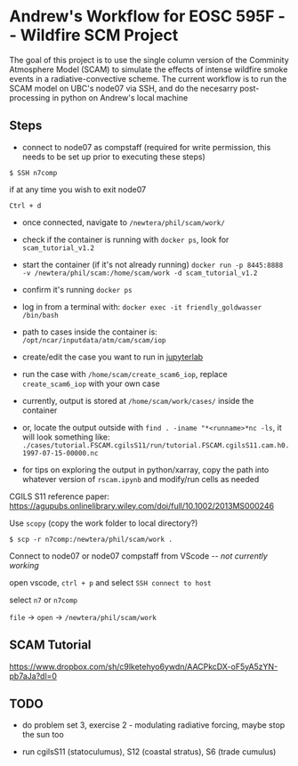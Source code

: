 # Andrew's Workflow for EOSC 595F -- Wildfire SCM Project

The goal of this project is to use the single column version of the Comminity Atmosphere Model (SCAM) to simulate the effects of intense wildfire smoke events in a radiative-convective scheme. The current workflow is to run the SCAM model on UBC's node07 via SSH, and do the necesarry post-processing in python on Andrew's local machine

## Steps

* connect to node07 as compstaff (required for write permission, this needs to be set up prior to executing these steps)
```
$ SSH n7comp
```

if at any time you wish to exit node07
```
Ctrl + d
```

* once connected, navigate to ```/newtera/phil/scam/work/```

* check if the container is running with
  `docker ps`, look for `scam_tutorial_v1.2`

* start the container (if it's not already running)
  `docker run -p 8445:8888 -v /newtera/phil/scam:/home/scam/work -d scam_tutorial_v1.2`

* confirm it's running
  `docker ps`

* log in from a terminal with:
  `docker exec -it friendly_goldwasser /bin/bash`

* path to cases inside the container is:
  `/opt/ncar/inputdata/atm/cam/scam/iop`

* create/edit the case you want to run in [jupyterlab](http://node07.eos.ubc.ca:8445/lab?)

* run the case with `/home/scam/create_scam6_iop`, replace `create_scam6_iop` with your own case

* currently, output is stored at `/home/scam/work/cases/` inside the container

* or, locate the output outside with `find . -iname "*<runname>*nc -ls`, it will look something like: `./cases/tutorial.FSCAM.cgilsS11/run/tutorial.FSCAM.cgilsS11.cam.h0.1997-07-15-00000.nc`

* for tips on exploring the output in python/xarray, copy the path into whatever version of `rscam.ipynb` and modify/run cells as needed


CGILS S11 reference paper:  https://agupubs.onlinelibrary.wiley.com/doi/full/10.1002/2013MS000246

Use ```scopy``` (copy the work folder to local directory?)
```
$ scp -r n7comp:/newtera/phil/scam/work .
```



Connect to node07 or node07 compstaff from VScode -- *not currently working*

open vscode, ```ctrl + p``` and select ```SSH connect to host```

select ```n7``` or ```n7comp```

```file``` -> ```open``` -> ```/newtera/phil/scam/work```


## SCAM Tutorial

 https://www.dropbox.com/sh/c9lketehyo6ywdn/AACPkcDX-oF5yA5zYN-pb7aJa?dl=0

 ## TODO

 * do problem set 3, exercise 2 - modulating radiative forcing, maybe stop the sun too

* run cgilsS11 (statoculumus), S12 (coastal stratus), S6 (trade cumulus)